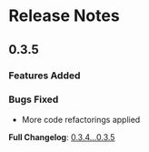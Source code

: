 # Release Notes

## 0.3.5

### Features Added

### Bugs Fixed

* More code refactorings applied

**Full Changelog**: [0.3.4...0.3.5](https://github.com/dlahmad/sync-nudger/compare/0.3.4...0.3.5)
